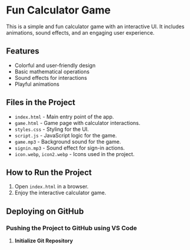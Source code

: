 # Fun Calculator Game

This is a simple and fun calculator game with an interactive UI. It includes animations, sound effects, and an engaging user experience.

## Features
- Colorful and user-friendly design
- Basic mathematical operations
- Sound effects for interactions
- Playful animations

## Files in the Project
- `index.html` - Main entry point of the app.
- `game.html` - Game page with calculator interactions.
- `styles.css` - Styling for the UI.
- `script.js` - JavaScript logic for the game.
- `game.mp3` - Background sound for the game.
- `signin.mp3` - Sound effect for sign-in actions.
- `icon.webp`, `icon2.webp` - Icons used in the project.

## How to Run the Project
1. Open `index.html` in a browser.
2. Enjoy the interactive calculator game.

## Deploying on GitHub
### Pushing the Project to GitHub using VS Code
1. **Initialize Git Repository**  
